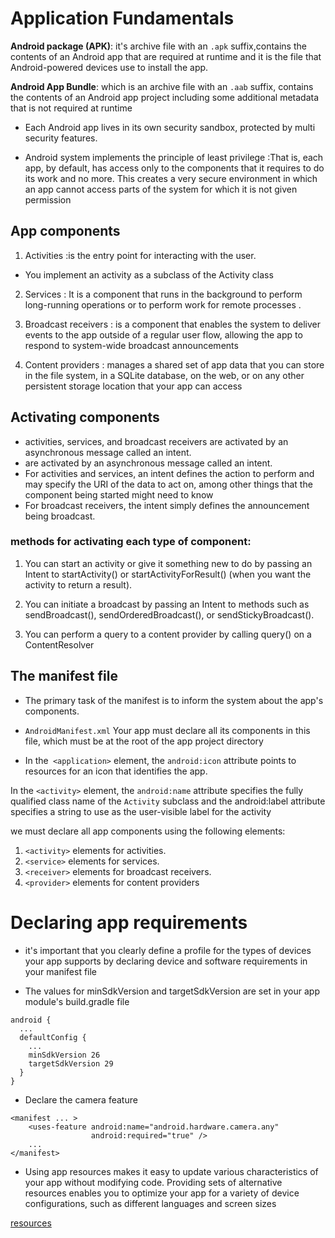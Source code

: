 # Application Fundamentals

**Android package (APK)**: it's archive file with an `.apk` suffix,contains the contents of an Android app that are required at runtime and it is the file that Android-powered devices use to install the app.

**Android App Bundle**: which is an archive file with an `.aab` suffix, contains the contents of an Android app project including some additional metadata that is not required at runtime

* Each Android app lives in its own security sandbox, protected by multi security features.

* Android system implements the principle of least privilege  :That is, each app, by default, has access only to the components that it requires to do its work and no more. This creates a very secure environment in which an app cannot access parts of the system for which it is not given permission

## App components
1. Activities :is the entry point for interacting with the user.
* You implement an activity as a subclass of the Activity class

2. Services : It is a component that runs in the background to perform long-running operations or to perform work for remote processes .

3. Broadcast receivers :  is a component that enables the system to deliver events to the app outside of a regular user flow, allowing the app to respond to system-wide broadcast announcements

4. Content providers :  manages a shared set of app data that you can store in the file system, in a SQLite database, on the web, or on any other persistent storage location that your app can access


## Activating components

* activities, services, and broadcast receivers are activated by an asynchronous message called an intent.
* are activated by an asynchronous message called an intent.
* For activities and services, an intent defines the action to perform and may specify the URI of the data to act on, among other things that the component being started might need to know
* For broadcast receivers, the intent simply defines the announcement being broadcast.

### methods for activating each type of component:
1. You can start an activity or give it something new to do by passing an Intent to startActivity() or startActivityForResult() (when you want the activity to return a result).

2. You can initiate a broadcast by passing an Intent to methods such as sendBroadcast(), sendOrderedBroadcast(), or sendStickyBroadcast().

3. You can perform a query to a content provider by calling query() on a ContentResolver

## The manifest file

* The primary task of the manifest is to inform the system about the app's components. 

* `AndroidManifest.xml` Your app must declare all its components in this file, which must be at the root of the app project directory

* In the` <application>` element, the `android:icon` attribute points to resources for an icon that identifies the app.

In the `<activity>` element, the `android:name` attribute specifies the fully qualified class name of the `Activity` subclass and the android:label attribute specifies a string to use as the user-visible label for the activity

we must declare all app components using the following elements:

1. `<activity>` elements for activities.
2. `<service>` elements for services.
3. `<receiver>` elements for broadcast receivers.
4. `<provider>` elements for content providers

# Declaring app requirements

* it's important that you clearly define a profile for the types of devices your app supports by declaring device and software requirements in your manifest file

* The values for minSdkVersion and targetSdkVersion are set in your app module's build.gradle file

```
android {
  ...
  defaultConfig {
    ...
    minSdkVersion 26
    targetSdkVersion 29
  }
}
```
* Declare the camera feature
```
<manifest ... >
    <uses-feature android:name="android.hardware.camera.any"
                  android:required="true" />
    ...
</manifest>
```

*  Using app resources makes it easy to update various characteristics of your app without modifying code. Providing sets of alternative resources enables you to optimize your app for a variety of device configurations, such as different languages and screen sizes


[resources](https://developer.android.com/guide/components/fundamentals)